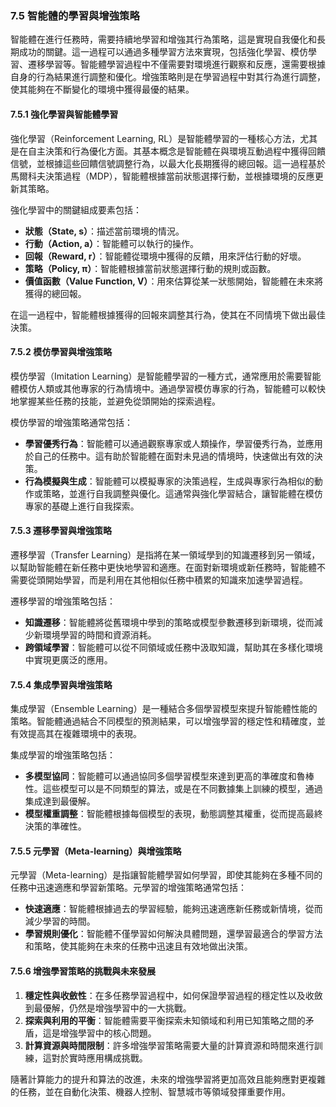 ### **7.5 智能體的學習與增強策略**

智能體在進行任務時，需要持續地學習和增強其行為策略，這是實現自我優化和長期成功的關鍵。這一過程可以通過多種學習方法來實現，包括強化學習、模仿學習、遷移學習等。智能體學習過程中不僅需要對環境進行觀察和反應，還需要根據自身的行為結果進行調整和優化。增強策略則是在學習過程中對其行為進行調整，使其能夠在不斷變化的環境中獲得最優的結果。

#### **7.5.1 強化學習與智能體學習**

強化學習（Reinforcement Learning, RL）是智能體學習的一種核心方法，尤其是在自主決策和行為優化方面。其基本概念是智能體在與環境互動過程中獲得回饋信號，並根據這些回饋信號調整行為，以最大化長期獲得的總回報。這一過程基於馬爾科夫決策過程（MDP），智能體根據當前狀態選擇行動，並根據環境的反應更新其策略。

強化學習中的關鍵組成要素包括：

- **狀態（State, s）**：描述當前環境的情況。
- **行動（Action, a）**：智能體可以執行的操作。
- **回報（Reward, r）**：智能體從環境中獲得的反饋，用來評估行動的好壞。
- **策略（Policy, π）**：智能體根據當前狀態選擇行動的規則或函數。
- **價值函數（Value Function, V）**：用來估算從某一狀態開始，智能體在未來將獲得的總回報。

在這一過程中，智能體根據獲得的回報來調整其行為，使其在不同情境下做出最佳決策。

#### **7.5.2 模仿學習與增強策略**

模仿學習（Imitation Learning）是智能體學習的一種方式，通常應用於需要智能體模仿人類或其他專家的行為情境中。通過學習模仿專家的行為，智能體可以較快地掌握某些任務的技能，並避免從頭開始的探索過程。

模仿學習的增強策略通常包括：

- **學習優秀行為**：智能體可以通過觀察專家或人類操作，學習優秀行為，並應用於自己的任務中。這有助於智能體在面對未見過的情境時，快速做出有效的決策。
- **行為模擬與生成**：智能體可以模擬專家的決策過程，生成與專家行為相似的動作或策略，並進行自我調整與優化。這通常與強化學習結合，讓智能體在模仿專家的基礎上進行自我探索。

#### **7.5.3 遷移學習與增強策略**

遷移學習（Transfer Learning）是指將在某一領域學到的知識遷移到另一領域，以幫助智能體在新任務中更快地學習和適應。在面對新環境或新任務時，智能體不需要從頭開始學習，而是利用在其他相似任務中積累的知識來加速學習過程。

遷移學習的增強策略包括：

- **知識遷移**：智能體將從舊環境中學到的策略或模型參數遷移到新環境，從而減少新環境學習的時間和資源消耗。
- **跨領域學習**：智能體可以從不同領域或任務中汲取知識，幫助其在多樣化環境中實現更廣泛的應用。

#### **7.5.4 集成學習與增強策略**

集成學習（Ensemble Learning）是一種結合多個學習模型來提升智能體性能的策略。智能體通過結合不同模型的預測結果，可以增強學習的穩定性和精確度，並有效提高其在複雜環境中的表現。

集成學習的增強策略包括：

- **多模型協同**：智能體可以通過協同多個學習模型來達到更高的準確度和魯棒性。這些模型可以是不同類型的算法，或是在不同數據集上訓練的模型，通過集成達到最優解。
- **模型權重調整**：智能體根據每個模型的表現，動態調整其權重，從而提高最終決策的準確性。

#### **7.5.5 元學習（Meta-learning）與增強策略**

元學習（Meta-learning）是指讓智能體學習如何學習，即使其能夠在多種不同的任務中迅速適應和學習新策略。元學習的增強策略通常包括：

- **快速適應**：智能體根據過去的學習經驗，能夠迅速適應新任務或新情境，從而減少學習的時間。
- **學習規則優化**：智能體不僅學習如何解決具體問題，還學習最適合的學習方法和策略，使其能夠在未來的任務中迅速且有效地做出決策。

#### **7.5.6 增強學習策略的挑戰與未來發展**

1. **穩定性與收斂性**：在多任務學習過程中，如何保證學習過程的穩定性以及收斂到最優解，仍然是增強學習中的一大挑戰。
2. **探索與利用的平衡**：智能體需要平衡探索未知領域和利用已知策略之間的矛盾，這是增強學習中的核心問題。
3. **計算資源與時間限制**：許多增強學習策略需要大量的計算資源和時間來進行訓練，這對於實時應用構成挑戰。

隨著計算能力的提升和算法的改進，未來的增強學習將更加高效且能夠應對更複雜的任務，並在自動化決策、機器人控制、智慧城市等領域發揮重要作用。